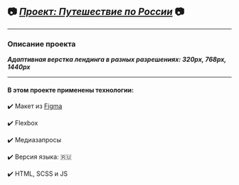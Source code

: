 ## :camera: [***Проект: Путешествие по России***](https://andreyrazumov.github.io/russian-travel/index.html "Путешествие по России") :camera:
____

### Описание проекта

***Адаптивная верстка лендинга в разных разрешениях: 320px, 768px, 1440px***
____
#### В этом проекте применены технологии:

:heavy_check_mark: Макет из [Figma](https://www.figma.com/file/r1YkmRcAz6FTJTTN79tbnJ/Month-of-Landings_external-link?node-id=6%3A3)


:heavy_check_mark: Flexbox

:heavy_check_mark: Медиазапросы

:heavy_check_mark: Версия языка: :ru:

:heavy_check_mark:  HTML, SCSS и JS
